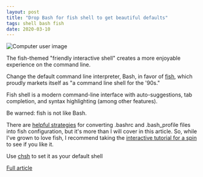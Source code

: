 ```yaml
---
layout: post
title: "Drop Bash for fish shell to get beautiful defaults"
tags: shell bash fish
date: 2020-03-10
---
```


![Computer user image](https://opensource.com/sites/default/files/styles/image-full-size/public/lead-images/computer_keyboard_laptop_development_code_woman.png?itok=vbYz6jjb)

The fish-themed "friendly interactive shell" creates a more enjoyable experience on the command line.

Change the default command line interpreter, Bash, in favor of 
[fish](https://fishshell.com/), which proudly markets itself as "a command line shell for the '90s."

Fish shell is a modern command-line interface with auto-suggestions, tab completion, and syntax highlighting (among other features).

Be warned: fish is not like Bash.

There are [helpful strategies](https://superuser.com/questions/446925/re-use-profile-for-fish) for 
converting .bashrc and .bash_profile files into fish configuration, but it's more than I will cover in 
this article. So, while I've grown to love fish, I recommend taking the 
[interactive tutorial for a spin](https://rootnroll.com/d/fish-shell/) to see if you like it.

Use [chsh](http://man7.org/linux/man-pages/man1/chsh.1.html) to set it as your default shell

[Full article](https://opensource.com/article/20/3/fish-shell)
